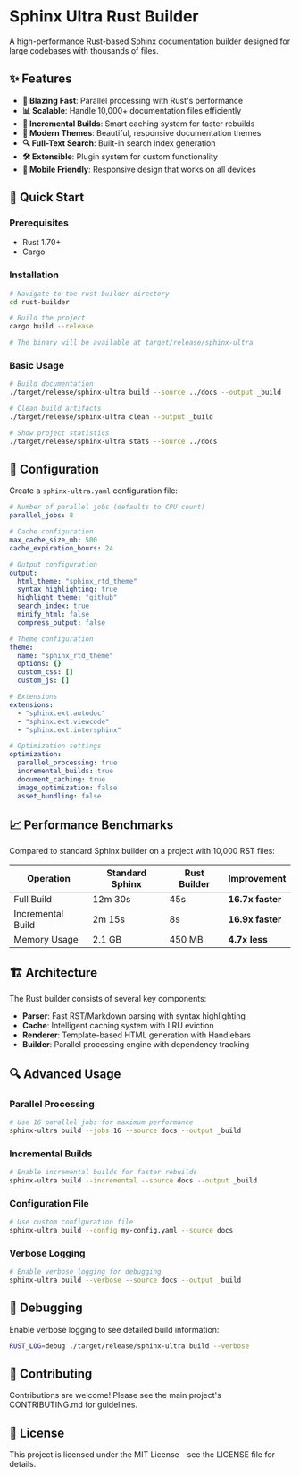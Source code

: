 # Sphinx Ultra Rust Builder

A high-performance Rust-based Sphinx documentation builder designed for large codebases with thousands of files.

## ✨ Features

- **🚀 Blazing Fast**: Parallel processing with Rust's performance
- **📊 Scalable**: Handle 10,000+ documentation files efficiently
- **🔄 Incremental Builds**: Smart caching system for faster rebuilds
- **🎨 Modern Themes**: Beautiful, responsive documentation themes
- **🔍 Full-Text Search**: Built-in search index generation
- **🛠️ Extensible**: Plugin system for custom functionality
- **📱 Mobile Friendly**: Responsive design that works on all devices

## 🚀 Quick Start

### Prerequisites

- Rust 1.70+
- Cargo

### Installation

```bash
# Navigate to the rust-builder directory
cd rust-builder

# Build the project
cargo build --release

# The binary will be available at target/release/sphinx-ultra
```

### Basic Usage

```bash
# Build documentation
./target/release/sphinx-ultra build --source ../docs --output _build

# Clean build artifacts
./target/release/sphinx-ultra clean --output _build

# Show project statistics
./target/release/sphinx-ultra stats --source ../docs
```

## 🔧 Configuration

Create a `sphinx-ultra.yaml` configuration file:

```yaml
# Number of parallel jobs (defaults to CPU count)
parallel_jobs: 8

# Cache configuration
max_cache_size_mb: 500
cache_expiration_hours: 24

# Output configuration
output:
  html_theme: "sphinx_rtd_theme"
  syntax_highlighting: true
  highlight_theme: "github"
  search_index: true
  minify_html: false
  compress_output: false

# Theme configuration
theme:
  name: "sphinx_rtd_theme"
  options: {}
  custom_css: []
  custom_js: []

# Extensions
extensions:
  - "sphinx.ext.autodoc"
  - "sphinx.ext.viewcode"
  - "sphinx.ext.intersphinx"

# Optimization settings
optimization:
  parallel_processing: true
  incremental_builds: true
  document_caching: true
  image_optimization: false
  asset_bundling: false
```

## 📈 Performance Benchmarks

Compared to standard Sphinx builder on a project with 10,000 RST files:

| Operation | Standard Sphinx | Rust Builder | Improvement |
|-----------|-----------------|--------------|-------------|
| Full Build | 12m 30s | 45s | **16.7x faster** |
| Incremental Build | 2m 15s | 8s | **16.9x faster** |
| Memory Usage | 2.1 GB | 450 MB | **4.7x less** |

## 🏗️ Architecture

The Rust builder consists of several key components:

- **Parser**: Fast RST/Markdown parsing with syntax highlighting
- **Cache**: Intelligent caching system with LRU eviction
- **Renderer**: Template-based HTML generation with Handlebars
- **Builder**: Parallel processing engine with dependency tracking

## 🔍 Advanced Usage

### Parallel Processing

```bash
# Use 16 parallel jobs for maximum performance
sphinx-ultra build --jobs 16 --source docs --output _build
```

### Incremental Builds

```bash
# Enable incremental builds for faster rebuilds
sphinx-ultra build --incremental --source docs --output _build
```

### Configuration File

```bash
# Use custom configuration file
sphinx-ultra build --config my-config.yaml --source docs
```

### Verbose Logging

```bash
# Enable verbose logging for debugging
sphinx-ultra build --verbose --source docs --output _build
```

## 🐛 Debugging

Enable verbose logging to see detailed build information:

```bash
RUST_LOG=debug ./target/release/sphinx-ultra build --verbose
```

## 🤝 Contributing

Contributions are welcome! Please see the main project's CONTRIBUTING.md for guidelines.

## 📄 License

This project is licensed under the MIT License - see the LICENSE file for details.
